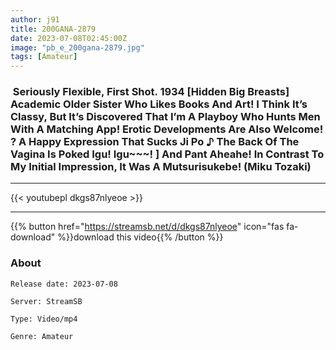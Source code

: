 ```yaml
---
author: j91
title: 200GANA-2879
date: 2023-07-08T02:45:00Z
image: "pb_e_200gana-2879.jpg"
tags: [Amateur]
---
```


###  Seriously Flexible, First Shot. 1934 [Hidden Big Breasts] Academic Older Sister Who Likes Books And Art! I Think It’s Classy, But It’s Discovered That I’m A Playboy Who Hunts Men With A Matching App! Erotic Developments Are Also Welcome! ? A Happy Expression That Sucks Ji Po ♪ The Back Of The Vagina Is Poked Igu! Igu~~~! ] And Pant Aheahe! In Contrast To My Initial Impression, It Was A Mutsurisukebe! (Miku Tozaki)
___

{{< youtubepl dkgs87nlyeoe >}}
___

{{% button href="https://streamsb.net/d/dkgs87nlyeoe" icon="fas fa-download" %}}download this video{{% /button %}}
### About

`Release date: 2023-07-08`

`Server: StreamSB`

`Type: Video/mp4`

`Genre:	Amateur`